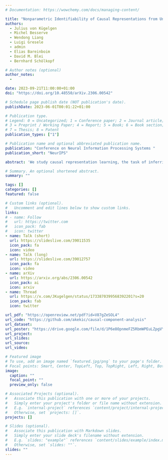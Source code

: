 ```yaml
---
# Documentation: https://wowchemy.com/docs/managing-content/

title: "Nonparametric Identifiability of Causal Representations from Unknown Interventions"
authors: 
  - Julius von Kügelgen
  - Michel Besserve
  - Wendong Liang
  - Luigi Gresele
  - admin
  - Elias Bareinboim
  - David M. Blei
  - Bernhard Schölkopf

# Author notes (optional)
author_notes:
  -

date: 2023-09-21T11:00:00+01:00
doi: "https://doi.org/10.48550/arXiv.2306.00542"

# Schedule page publish date (NOT publication's date).
publishDate: 2023-06-01T00:01:22+01:00

# Publication type.
# Legend: 0 = Uncategorized; 1 = Conference paper; 2 = Journal article;
# 3 = Preprint / Working Paper; 4 = Report; 5 = Book; 6 = Book section;
# 7 = Thesis; 8 = Patent
publication_types: ["1"]

# Publication name and optional abbreviated publication name.
publication: "Conference on Neural Information Processing Systems "
publication_short: "NeurIPS"

abstract: 'We study causal representation learning, the task of inferring latent causal variables and their causal relations from high-dimensional functions ("mixtures") of the variables. Prior work relies on weak supervision, in the form of counterfactual pre- and post-intervention views or temporal structure; places restrictive assumptions, such as linearity, on the mixing function or latent causal model; or requires partial knowledge of the generative process, such as the causal graph or the intervention targets. We instead consider the general setting in which both the causal model and the mixing function are nonparametric. The learning signal takes the form of multiple datasets, or environments, arising from unknown interventions in the underlying causal model. Our goal is to identify both the ground truth latents and their causal graph up to a set of ambiguities which we show to be irresolvable from interventional data. We study the fundamental setting of two causal variables and prove that the observational distribution and one perfect intervention per node suffice for identifiability, subject to a genericity condition. This condition rules out spurious solutions that involve fine-tuning of the intervened and observational distributions, mirroring similar conditions for nonlinear cause-effect inference. For an arbitrary number of variables, we show that two distinct paired perfect interventions per node guarantee identifiability. Further, we demonstrate that the strengths of causal influences among the latent variables are preserved by all equivalent solutions, rendering the inferred representation appropriate for drawing causal conclusions from new data. Our study provides the first identifiability results for the general nonparametric setting with unknown interventions, and elucidates what is possible and impossible for causal representation learning without more direct supervision.'

# Summary. An optional shortened abstract.
summary: ""

tags: []
categories: []
featured: false

# Custom links (optional).
#   Uncomment and edit lines below to show custom links.
links:
# - name: Follow
#   url: https://twitter.com
#   icon_pack: fab
#   icon: twitter
- name: Talk (short)
  url: https://slideslive.com/39011535
  icon_pack: fa
  icon: video
- name: Talk (long)
  url: https://slideslive.com/39012757
  icon_pack: fa
  icon: video
- name: arXiv
  url: https://arxiv.org/abs/2306.00542
  icon_pack: ai
  icon: arxiv
- name: Thread
  url: https://x.com/JKugelgen/status/1733870399568392201?s=20
  icon_pack: fab
  icon: twitter

url_pdf: "https://openreview.net/pdf?id=V87gZeSOL4"
url_code: "https://github.com/akekic/causal-component-analysis"
url_dataset:
url_poster: "https://drive.google.com/file/d/1P6e8OpnmeFZ5RbmWPEuLZpgVYWn27Dba/view?usp=sharing"
url_project:
url_slides:
url_source:
url_video:

# Featured image
# To use, add an image named `featured.jpg/png` to your page's folder. 
# Focal points: Smart, Center, TopLeft, Top, TopRight, Left, Right, BottomLeft, Bottom, BottomRight.
image:
  caption: ""
  focal_point: ""
  preview_only: false

# Associated Projects (optional).
#   Associate this publication with one or more of your projects.
#   Simply enter your project's folder or file name without extension.
#   E.g. `internal-project` references `content/project/internal-project/index.md`.
#   Otherwise, set `projects: []`.
projects: []

# Slides (optional).
#   Associate this publication with Markdown slides.
#   Simply enter your slide deck's filename without extension.
#   E.g. `slides: "example"` references `content/slides/example/index.md`.
#   Otherwise, set `slides: ""`.
slides: ""
---
```

